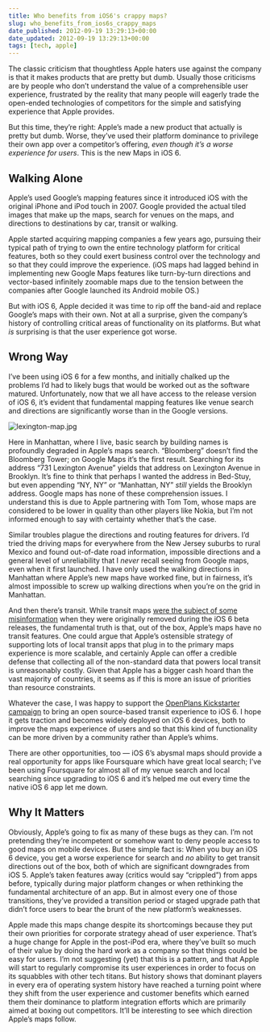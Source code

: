 ```yaml
---
title: Who benefits from iOS6's crappy maps?
slug: who_benefits_from_ios6s_crappy_maps
date_published: 2012-09-19 13:29:13+00:00
date_updated: 2012-09-19 13:29:13+00:00
tags: [tech, apple]
---
```

The classic criticism that thoughtless Apple haters use against the company is that it makes products that are pretty but dumb. Usually those criticisms are by people who don’t understand the value of a comprehensible user experience, frustrated by the reality that many people will eagerly trade the open-ended technologies of competitors for the simple and satisfying experience that Apple provides.

But this time, they’re right: Apple’s made a new product that actually is pretty but dumb. Worse, they’ve used their platform dominance to privilege their own app over a competitor’s offering, *even though it’s a worse experience for users*. This is the new Maps in iOS 6.

## Walking Alone

Apple’s used Google’s mapping features since it introduced iOS with the original iPhone and iPod touch in 2007. Google provided the actual tiled images that make up the maps, search for venues on the maps, and directions to destinations by car, transit or walking.

Apple started acquiring mapping companies a few years ago, pursuing their typical path of trying to own the entire technology platform for critical features, both so they could exert business control over the technology and so that they could improve the experience. (iOS maps had lagged behind in implementing new Google Maps features like turn-by-turn directions and vector-based infinitely zoomable maps due to the tension between the companies after Google launched its Android mobile OS.)

But with iOS 6, Apple decided it was time to rip off the band-aid and replace Google’s maps with their own. Not at all a surprise, given the company’s history of controlling critical areas of functionality on its platforms. But what *is* surprising is that the user experience got worse.

## Wrong Way

I’ve been using iOS 6 for a few months, and initially chalked up the problems I’d had to likely bugs that would be worked out as the software matured. Unfortunately, now that we all have access to the release version of iOS 6, it’s evident that fundamental mapping features like venue search and directions are significantly worse than in the Google versions.

![lexington-map.jpg](/images/lexington-map.jpg)

Here in Manhattan, where I live, basic search by building names is profoundly degraded in Apple’s maps search. “Bloomberg” doesn’t find the Bloomberg Tower; on Google Maps it’s the first result. Searching for its address “731 Lexington Avenue” yields that address on Lexington Avenue in Brooklyn. It’s fine to think that perhaps I wanted the address in Bed-Stuy, but even appending “NY, NY” or “Manhattan, NY” *still* yields the Brooklyn address. Google maps has none of these comprehension issues. I understand this is due to Apple partnering with Tom Tom, whose maps are considered to be lower in quality than other players like Nokia, but I’m not informed enough to say with certainty whether that’s the case.

Similar troubles plague the directions and routing features for drivers. I’d tried the driving maps for everywhere from the New Jersey suburbs to rural Mexico and found out-of-date road information, impossible directions and a general level of unreliability that I *never* recall seeing from Google maps, even when it first launched. I have only used the walking directions in Manhattan where Apple’s new maps have worked fine, but in fairness, it’s almost impossible to screw up walking directions when you’re on the grid in Manhattan.

And then there’s transit. While transit maps [were the subject of some misinformation](http://waxy.org/2012/06/busting_the_ios_6_transit_map_myths/) when they were originally removed during the iOS 6 beta releases, the fundamental truth is that, out of the box, Apple’s maps have no transit features. One could argue that Apple’s ostensible strategy of supporting lots of local transit apps that plug in to the primary maps experience is more scalable, and certainly Apple can offer a credible defense that collecting all of the non-standard data that powers local transit is unreasonably costly. Given that Apple has a bigger cash hoard than the vast majority of countries, it seems as if this is more an issue of priorities than resource constraints.

Whatever the case, I was happy to support the [OpenPlans Kickstarter campaign](http://www.kickstarter.com/projects/228865951/transit-app-for-ios-6-and-beyond) to bring an open source-based transit experience to iOS 6. I hope it gets traction and becomes widely deployed on iOS 6 devices, both to improve the maps experience of users and so that this kind of functionality can be more driven by a community rather than Apple’s whims.

There are other opportunities, too — iOS 6’s abysmal maps should provide a real opportunity for apps like Foursquare which have great local search; I’ve been using Foursquare for almost all of my venue search and local searching since upgrading to iOS 6 and it’s helped me out every time the native iOS 6 app let me down.

## Why It Matters

Obviously, Apple’s going to fix as many of these bugs as they can. I’m not pretending they’re incompetent or somehow want to deny people access to good maps on mobile devices. But the simple fact is: When you buy an iOS 6 device, you get a worse experience for search and *no* ability to get transit directions out of the box, both of which are significant downgrades from iOS 5. Apple’s taken features away (critics would say “crippled”) from apps before, typically during major platform changes or when rethinking the fundamental architecture of an app. But in almost every one of those transitions, they’ve provided a transition period or staged upgrade path that didn’t force users to bear the brunt of the new platform’s weaknesses.

Apple made this maps change despite its shortcomings because they put their own priorities for corporate strategy ahead of user experience. That’s a huge change for Apple in the post-iPod era, where they’ve built so much of their value by doing the hard work as a company so that things could be easy for users. I’m not suggesting (yet) that this is a pattern, and that Apple will start to regularly compromise its user experiences in order to focus on its squabbles with other tech titans. But history shows that dominant players in every era of operating system history have reached a turning point where they shift from the user experience and customer benefits which earned them their dominance to platform integration efforts which are primarily aimed at boxing out competitors. It’ll be interesting to see which direction Apple’s maps follow.
